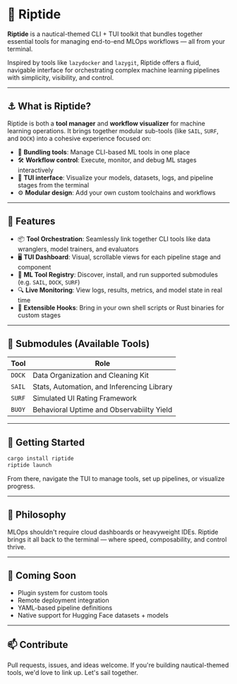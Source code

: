 # 🌊 Riptide

**Riptide** is a nautical-themed CLI + TUI toolkit that bundles together essential tools for managing end-to-end MLOps workflows — all from your terminal.

Inspired by tools like `lazydocker` and `lazygit`, Riptide offers a fluid, navigable interface for orchestrating complex machine learning pipelines with simplicity, visibility, and control.

---

## ⚓ What is Riptide?

Riptide is both a **tool manager** and **workflow visualizer** for machine learning operations. It brings together modular sub-tools (like `SAIL`, `SURF`, and `DOCK`) into a cohesive experience focused on:

- 🧰 **Bundling tools**: Manage CLI-based ML tools in one place  
- 🛠️ **Workflow control**: Execute, monitor, and debug ML stages interactively  
- 🌊 **TUI interface**: Visualize your models, datasets, logs, and pipeline stages from the terminal  
- ⚙️ **Modular design**: Add your own custom toolchains and workflows  

---

## 🧭 Features

- 📦 **Tool Orchestration**: Seamlessly link together CLI tools like data wranglers, model trainers, and evaluators  
- 🖥️ **TUI Dashboard**: Visual, scrollable views for each pipeline stage and component  
- 🚢 **ML Tool Registry**: Discover, install, and run supported submodules (e.g. `SAIL`, `DOCK`, `SURF`)  
- 🔍 **Live Monitoring**: View logs, results, metrics, and model state in real time  
- 🔗 **Extensible Hooks**: Bring in your own shell scripts or Rust binaries for custom stages  

---

## 🧱 Submodules (Available Tools)

| Tool     | Role                                                  |
|----------|-------------------------------------------------------|
| `DOCK`   | Data Organization and Cleaning Kit                    |
| `SAIL`   | Stats, Automation, and Inferencing Library            |
| `SURF`   | Simulated UI Rating Framework                         |
| `BUOY`   | Behavioral Uptime and Observabiilty Yield             |

---

## 🚀 Getting Started

```bash
cargo install riptide
riptide launch
```

From there, navigate the TUI to manage tools, set up pipelines, or visualize progress.

---

## 🐚 Philosophy

MLOps shouldn't require cloud dashboards or heavyweight IDEs. Riptide brings it all back to the terminal — where speed, composability, and control thrive.

---

## 🧩 Coming Soon

- Plugin system for custom tools  
- Remote deployment integration  
- YAML-based pipeline definitions  
- Native support for Hugging Face datasets + models  

---

## 📫 Contribute

Pull requests, issues, and ideas welcome. If you're building nautical-themed tools, we'd love to link up. Let's sail together.
